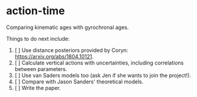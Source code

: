 # action-time
Comparing kinematic ages with gyrochronal ages.

Things to do next include:
1. [ ] Use distance posteriors provided by Coryn:
https://arxiv.org/abs/1804.10121.
2. [ ] Calculate vertical actions with uncertainties, including correlations
between parameters.
3. [ ] Use van Saders models too (ask Jen if she wants to join the project!).
4. [ ] Compare with Jason Sanders' theoretical models.
5. [ ] Write the paper.
